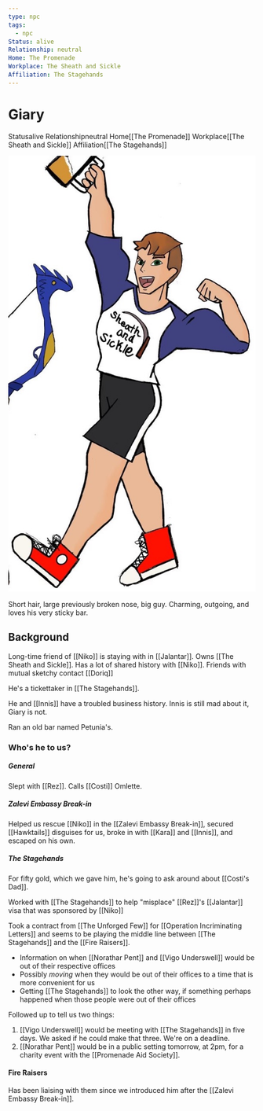 ```yaml
---
type: npc
tags:
  - npc
Status: alive
Relationship: neutral
Home: The Promenade
Workplace: The Sheath and Sickle
Affiliation: The Stagehands
---
```


# Giary
<span class="dataview inline-field"><span class="inline-field-key">Status</span><span class="inline-field-value">alive</span></span>
<span class="dataview inline-field"><span class="inline-field-key">Relationship</span><span class="inline-field-value">neutral</span></span>
<span class="dataview inline-field"><span class="inline-field-key">Home</span><span class="inline-field-value">[[The Promenade]]</span></span>
<span class="dataview inline-field"><span class="inline-field-key">Workplace</span><span class="inline-field-value">[[The Sheath and Sickle]]</span></span>
<span class="dataview inline-field"><span class="inline-field-key">Affiliation</span><span class="inline-field-value">[[The Stagehands]]</span></span>

![](/assets/obsidian/Giary%20Crop.jpg)

Short hair, large previously broken nose, big guy. Charming, outgoing, and loves his very sticky bar.

## Background 
Long-time friend of [[Niko]] is staying with in [[Jalantar]]. Owns [[The Sheath and Sickle]]. Has a lot of shared history with [[Niko]]. Friends with mutual sketchy contact [[Doriq]]

He's a tickettaker in [[The Stagehands]]. 

He and [[Innis]] have a troubled business history. Innis is still mad about it, Giary is not.

Ran an old bar named Petunia's. 

### Who's he to us? 

##### General
Slept with [[Rez]]. 
Calls [[Costi]] Omlette.

##### Zalevi Embassy Break-in
Helped us rescue [[Niko]] in the [[Zalevi Embassy Break-in]], secured [[Hawktails]] disguises for us, broke in with [[Kara]] and [[Innis]], and escaped on his own. 

##### The Stagehands
For fifty gold, which we gave him, he's going to ask around about [[Costi's Dad]].

Worked with [[The Stagehands]] to help "misplace" [[Rez]]'s [[Jalantar]] visa that was sponsored by [[Niko]]

Took a contract from [[The Unforged Few]] for [[Operation Incriminating Letters]] and seems to be playing the middle line between [[The Stagehands]] and the [[Fire Raisers]].

- Information on when [[Norathar Pent]] and [[Vigo Underswell]] would be out of their respective offices
- Possibly *moving* when they would be out of their offices to a time that is more convenient for us
- Getting [[The Stagehands]] to look the other way, if something perhaps happened when those people were out of their offices

Followed up to tell us two things:
1. [[Vigo Underswell]] would be meeting with [[The Stagehands]] in five days. We asked if he could make that three. We're on a deadline.
2. [[Norathar Pent]] would be in a public setting tomorrow, at 2pm, for a charity event with the [[Promenade Aid Society]]. 

#### Fire Raisers
Has been liaising with them since we introduced him after the [[Zalevi Embassy Break-in]]. 